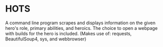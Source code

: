 # HOTS
A command line program scrapes and displays information on the given hero's role, primary abilities, and heroics. The choice to open a webpage with builds for the hero is included. (Makes use of: requests, BeautifulSoup4, sys, and webbrowser)
